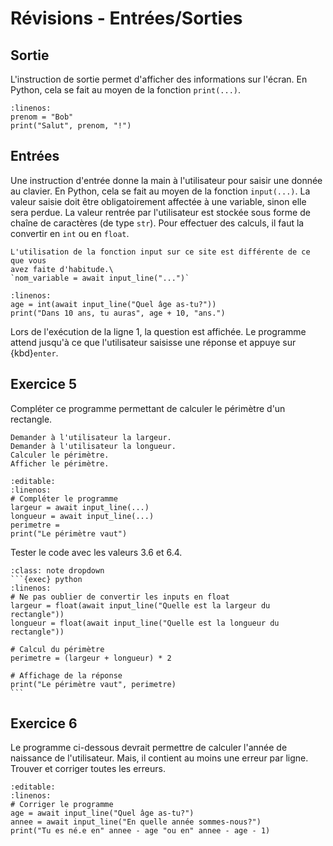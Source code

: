 <!-- Copyright 2024 Caroline Blank <caro@c-space.org> -->
<!-- SPDX-License-Identifier: CC-BY-NC-SA-4.0 -->

# Révisions - Entrées/Sorties

## Sortie

L'instruction de sortie permet d'afficher des informations sur l'écran. En
Python, cela se fait au moyen de la fonction `print(...)`.

```{exec} python
:linenos:
prenom = "Bob"
print("Salut", prenom, "!")
```

## Entrées

Une instruction d'entrée donne la main à l'utilisateur pour saisir une donnée au
clavier. En Python, cela se fait au moyen de la fonction `input(...)`. La valeur
saisie doit être obligatoirement affectée à une variable, sinon elle sera
perdue. La valeur rentrée par l'utilisateur est stockée sous forme de chaîne de
caractères (de type `str`). Pour effectuer des calculs, il faut la convertir en `int`
ou en `float`.



```{Important}
L'utilisation de la fonction input sur ce site est différente de ce que vous
avez faite d'habitude.\
`nom_variable = await input_line("...")`
```

```{exec} python
:linenos:
age = int(await input_line("Quel âge as-tu?"))
print("Dans 10 ans, tu auras", age + 10, "ans.")
```

Lors de l'exécution de la ligne 1, la question est affichée. Le programme attend
jusqu'à ce que l'utilisateur saisisse une réponse et appuye sur {kbd}`enter`.

## Exercice 5

Compléter ce programme permettant de calculer le périmètre d'un rectangle.

```{code-block} text
Demander à l'utilisateur la largeur.
Demander à l'utilisateur la longueur.
Calculer le périmètre.
Afficher le périmètre.
```

```{exec} python
:editable:
:linenos:
# Compléter le programme
largeur = await input_line(...)
longueur = await input_line(...)
perimetre =
print("Le périmètre vaut")
```

Tester le code avec les valeurs 3.6 et 6.4.

````{admonition} Solution
:class: note dropdown
```{exec} python
:linenos:
# Ne pas oublier de convertir les inputs en float
largeur = float(await input_line("Quelle est la largeur du rectangle"))
longueur = float(await input_line("Quelle est la longueur du rectangle"))

# Calcul du périmètre
perimetre = (largeur + longueur) * 2

# Affichage de la réponse
print("Le périmètre vaut", perimetre)
```
````

## Exercice 6

Le programme ci-dessous devrait permettre de calculer l'année de naissance de
l'utilisateur. Mais, il contient au moins une erreur par ligne.\
Trouver et corriger toutes les erreurs.

```{exec} python
:editable:
:linenos:
# Corriger le programme
age = await input_line("Quel âge as-tu?")
annee = await input_line("En quelle année sommes-nous?")
print("Tu es né.e en" annee - age "ou en" annee - age - 1)
```



